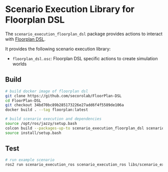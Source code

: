 # Scenario Execution Library for Floorplan DSL

The `scenario_execution_floorplan_dsl` package provides actions to interact with [Floorplan DSL](https://github.com/secorolab/FloorPlan-DSL).

It provides the following scenario execution library:

- `floorplan_dsl.osc`: Floorplan DSL specific actions to create simulation worlds

## Build

``` bash
# build docker image of floorplan dsl
git clone https://github.com/secorolab/FloorPlan-DSL
cd FloorPlan-DSL
git checkout 34bd70bc89b285173226e27add6f4f5589de106a
docker build . --tag floorplan:latest

# build scenario execution and dependencies
source /opt/ros/jazzy/setup.bash
colcon build --packages-up-to scenario_execution_floorplan_dsl scenario_execution_ros scenario_execution_gazebo scenario_execution_nav2 tb4_sim_scenario
source install/setup.bash
```

## Test

``` bash
# run example scenario
ros2 run scenario_execution_ros scenario_execution_ros libs/scenario_execution_floorplan_dsl/example/example.osc -t
```